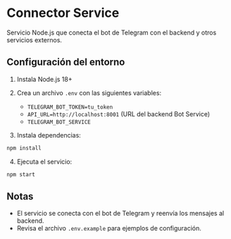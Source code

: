 # Connector Service

Servicio Node.js que conecta el bot de Telegram con el backend y otros servicios externos.

## Configuración del entorno

1. Instala Node.js 18+
2. Crea un archivo `.env` con las siguientes variables:
    - `TELEGRAM_BOT_TOKEN=tu_token`
    - `API_URL=http://localhost:8001` (URL del backend Bot Service)
    - `TELEGRAM_BOT_SERVICE`

3. Instala dependencias:
```bash
npm install
```

4. Ejecuta el servicio:
```bash
npm start
```

## Notas
- El servicio se conecta con el bot de Telegram y reenvía los mensajes al backend.
- Revisa el archivo `.env.example` para ejemplos de configuración.
